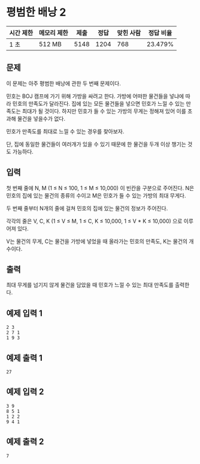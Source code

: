 # 평범한 배낭 2

|시간 제한	|메모리 제한	|제출	|정답|	맞힌 사람	|정답 비율|
|---|---|---|---|---|---|
|1 초	|512 MB|	5148|	1204|	768|	23.479%|

## 문제

이 문제는 아주 평범한 배낭에 관한 두 번째 문제이다.

민호는 BOJ 캠프에 가기 위해 가방을 싸려고 한다. 가방에 어떠한 물건들을 넣냐에 따라 민호의 만족도가 달라진다. 집에 있는 모든 물건들을 넣으면 민호가 느낄 수 있는 만족도는 최대가 될 것이다. 하지만 민호가 들 수 있는 가방의 무게는 정해져 있어 이를 초과해 물건을 넣을수가 없다.

민호가 만족도를 최대로 느낄 수 있는 경우를 찾아보자.

단, 집에 동일한 물건들이 여러개가 있을 수 있기 때문에 한 물건을 두개 이상 챙기는 것도 가능하다.

## 입력 

첫 번째 줄에 N, M (1 ≤ N ≤ 100, 1 ≤ M ≤ 10,000) 이 빈칸을 구분으로 주어진다. N은 민호의 집에 있는 물건의 종류의 수이고 M은 민호가 들 수 있는 가방의 최대 무게다.

두 번째 줄부터 N개의 줄에 걸쳐 민호의 집에 있는 물건의 정보가 주어진다.

각각의 줄은 V, C, K (1 ≤ V ≤ M, 1 ≤ C, K ≤ 10,000, 1 ≤ V * K ≤ 10,000) 으로 이루어져 있다.

V는 물건의 무게, C는 물건을 가방에 넣었을 때 올라가는 민호의 만족도, K는 물건의 개수이다.

## 출력 

최대 무게를 넘기지 않게 물건을 담았을 때 민호가 느낄 수 있는 최대 만족도를 출력한다.

## 예제 입력 1

```
2 3
2 7 1
1 9 3
```

## 예제 출력 1

```
27
```

## 예제 입력 2

```
3 9
8 5 1
1 2 2
9 4 1
```

## 예제 출력 2

```
7
```